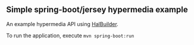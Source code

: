 Simple spring-boot/jersey hypermedia example
-------------------------------------------

An example hypermedia API using [HalBuilder](https://github.com/HalBuilder).

To run the application, execute `mvn spring-boot:run`
